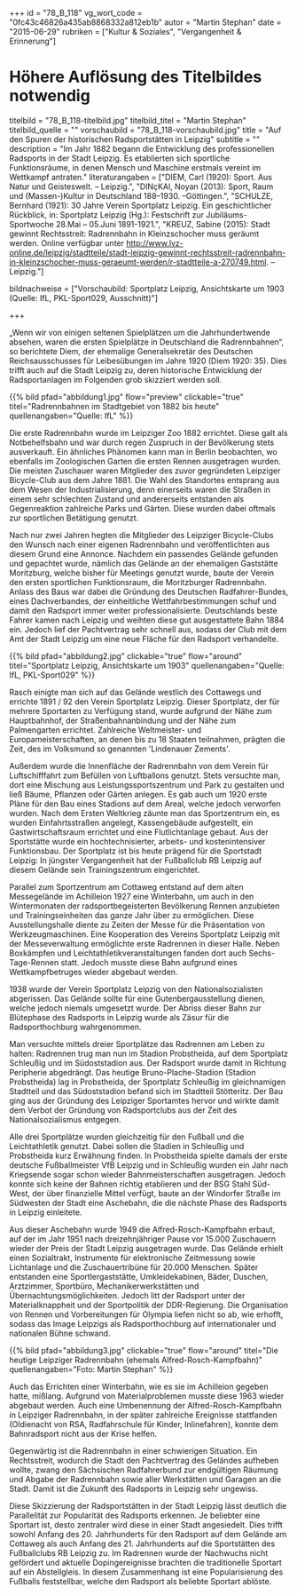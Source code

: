 +++
id = "78_B_118"
vg_wort_code = "0fc43c46826a435ab8868332a812eb1b"
autor = "Martin Stephan"
date = "2015-06-29"
rubriken = ["Kultur & Soziales", "Vergangenheit & Erinnerung"]
# Höhere Auflösung des Titelbildes notwendig
titelbild = "78_B_118-titelbild.jpg"
titelbild_titel = "Martin Stephan"
titelbild_quelle = ""
vorschaubild = "78_B_118-vorschaubild.jpg"
title = "Auf den Spuren der historischen Radsportstätten in Leipzig"
subtitle = ""
description = "Im Jahr 1882 begann die Entwicklung des professionellen Radsports in der Stadt Leipzig. Es etablierten sich sportliche Funktionsräume, in denen Mensch und Maschine erstmals vereint im Wettkampf antraten."
literaturangaben = ["DIEM, Carl (1920): Sport. Aus Natur und Geisteswelt. – Leipzig.", "DINçKAl, Noyan (2013): Sport, Raum und (Massen-)Kultur in Deutschland 188–1930. –Göttingen.", "SCHULZE, Bernhard (1921): 30 Jahre Verein Sportplatz Leipzig. Ein geschichtlicher Rückblick, in: Sportplatz Leipzig (Hg.): Festschrift zur Jubiläums-Sportwoche 28.Mai – 05.Juni 1891-1921.", "KREUZ, Sabine (2015): Stadt gewinnt Rechtsstreit: Radrennbahn in Kleinzschocher muss geräumt werden. Online verfügbar unter http://www.lvz-online.de/leipzig/stadtteile/stadt-leipzig-gewinnt-rechtsstreit-radrennbahn-in-kleinzschocher-muss-geraeumt-werden/r-stadtteile-a-270749.html. – Leipzig."]

bildnachweise = ["Vorschaubild: Sportplatz Leipzig, Ansichtskarte um 1903 (Quelle: IfL, PKL-Sport029, Ausschnitt)"]

+++

„Wenn wir von einigen seltenen Spielplätzen um die Jahrhundertwende absehen, waren die ersten Spielplätze in Deutschland die Radrennbahnen“, so berichtete Diem, der ehemalige Generalsekretär des Deutschen Reichsausschusses für Leibesübungen im Jahre 1920 (Diem 1920: 35). Dies trifft auch auf die Stadt Leipzig zu, deren historische Entwicklung der Radsportanlagen im Folgenden grob skizziert werden soll.

{{% bild pfad="abbildung1.jpg" flow="preview" clickable="true" titel="Radrennbahnen im Stadtgebiet von 1882 bis heute" quellenangaben="Quelle: IfL" %}}

Die erste Radrennbahn wurde im Leipziger Zoo 1882 errichtet. Diese galt als Notbehelfsbahn und war durch regen Zuspruch in der Bevölkerung stets ausverkauft. Ein ähnliches Phänomen kann man in Berlin beobachten, wo ebenfalls im Zoologischen Garten die ersten Rennen ausgetragen wurden. Die meisten Zuschauer waren Mitglieder des zuvor gegründeten Leipziger Bicycle-Club aus dem Jahre 1881. Die Wahl des Standortes entsprang aus dem Wesen der Industrialisierung, denn einerseits waren die Straßen in einem sehr schlechten Zustand und andererseits entstanden als Gegenreaktion zahlreiche Parks und Gärten. Diese wurden dabei oftmals zur sportlichen Betätigung genutzt.

Nach nur zwei Jahren hegten die Mitglieder des Leipziger Bicycle-Clubs den Wunsch nach einer eigenen Radrennbahn und veröffentlichten aus diesem Grund eine Annonce. Nachdem ein passendes Gelände gefunden und gepachtet wurde, nämlich das Gelände an der ehemaligen Gaststätte Moritzburg, welche bisher für Meetings genutzt wurde, baute der Verein den ersten sportlichen Funktionsraum, die Moritzburger Radrennbahn. Anlass des Baus war dabei die Gründung des Deutschen Radfahrer-Bundes, eines Dachverbandes, der einheitliche Wettfahrbestimmungen schuf und damit den Radsport immer weiter professionalisierte. Deutschlands beste Fahrer kamen nach Leipzig und weihten diese gut ausgestattete Bahn 1884 ein. Jedoch lief der Pachtvertrag sehr schnell aus, sodass der Club mit dem Amt der Stadt Leipzig um eine neue Fläche für den Radsport verhandelte.

{{% bild pfad="abbildung2.jpg" clickable="true" flow="around" titel="Sportplatz Leipzig, Ansichtskarte um 1903" quellenangaben="Quelle: IfL, PKL-Sport029" %}}

Rasch einigte man sich auf das Gelände westlich des Cottawegs und errichte 1891 / 92 den Verein Sportplatz Leipzig.
Dieser Sportplatz, der für mehrere Sportarten zu Verfügung stand, wurde aufgrund der Nähe zum Hauptbahnhof, der Straßenbahnanbindung und der Nähe zum Palmengarten errichtet. Zahlreiche Weltmeister- und Europameisterschaften, an denen bis zu 18 Staaten teilnahmen, prägten die Zeit, des im Volksmund so genannten 'Lindenauer Zements'.

Außerdem wurde die Innenfläche der Radrennbahn von dem Verein für Luftschifffahrt zum Befüllen von Luftballons genutzt. Stets versuchte man, dort eine Mischung aus Leistungssportszentrum und Park zu gestalten und ließ Bäume, Pflanzen oder Gärten anlegen. Es gab auch um 1920 erste Pläne für den Bau eines Stadions auf dem Areal, welche jedoch verworfen wurden. Nach dem Ersten Weltkrieg zäunte man das Sportzentrum ein, es wurden Einfahrtsstraßen angelegt, Kassengebäude aufgestellt, ein Gastwirtschaftsraum errichtet und eine Flutlichtanlage gebaut. Aus der Sportstätte wurde ein hochtechnisierter, arbeits- und kostenintensiver Funktionsbau. Der Sportplatz ist bis heute prägend für die Sportstadt Leipzig: In jüngster Vergangenheit hat der Fußballclub RB Leipzig auf diesem Gelände sein Trainingszentrum eingerichtet.

Parallel zum Sportzentrum am Cottaweg entstand auf dem alten Messegelände im Achilleion 1927 eine Winterbahn, um auch in den Wintermonaten der radsportbegeisterten Bevölkerung Rennen anzubieten und Trainingseinheiten das ganze Jahr über zu ermöglichen. Diese Ausstellungshalle diente zu Zeiten der Messe für die Präsentation von Werkzeugmaschinen. Eine Kooperation des Vereins Sportplatz Leipzig mit der Messeverwaltung ermöglichte erste Radrennen in dieser Halle. Neben Boxkämpfen und Leichtathletikveranstaltungen fanden dort auch Sechs-Tage-Rennen statt. Jedoch musste diese Bahn aufgrund eines Wettkampfbetruges wieder abgebaut werden.

1938 wurde der Verein Sportplatz Leipzig von den Nationalsozialisten abgerissen. Das Gelände sollte für eine Gutenbergausstellung dienen, welche jedoch niemals umgesetzt wurde. Der Abriss dieser Bahn zur Blütephase des Radsports in Leipzig wurde als Zäsur für die Radsporthochburg wahrgenommen.

Man versuchte mittels dreier Sportplätze das Radrennen am Leben zu halten: Radrennen trug man nun im Stadion Probstheida, auf dem Sportplatz Schleußig und im Südoststadion aus. Der Radsport wurde damit in Richtung Peripherie abgedrängt. Das heutige Bruno-Plache-Stadion (Stadion Probstheida) lag in Probstheida, der Sportplatz Schleußig im gleichnamigen Stadtteil und das Südoststadion befand sich im Stadtteil Stötteritz. Der Bau ging aus der Gründung des Leipziger Sportamtes hervor und wirkte damit dem Verbot der Gründung von Radsportclubs aus der Zeit des Nationalsozialismus entgegen.

Alle drei Sportplätze wurden gleichzeitig für den Fußball und die Leichtathletik genutzt. Dabei sollen die Stadien in Schleußig und Probstheida kurz Erwähnung finden. In Probstheida spielte damals der erste deutsche Fußballmeister VfB Leipzig und in Schleußig wurden ein Jahr nach Kriegsende sogar schon wieder Bahnmeisterschaften ausgetragen. Jedoch konnte sich keine der Bahnen richtig etablieren und der BSG Stahl Süd-West, der über finanzielle Mittel verfügt, baute an der Windorfer Straße im Südwesten der Stadt eine Aschebahn, die die nächste Phase des Radsports in Leipzig einleitete.

Aus dieser Aschebahn wurde 1949 die Alfred-Rosch-Kampfbahn erbaut, auf der im Jahr 1951 nach dreizehnjähriger Pause vor 15.000 Zuschauern wieder der Preis der Stadt Leipzig ausgetragen wurde. Das Gelände erhielt einen Sozialtrakt, Instrumente für elektronische Zeitmessung sowie Lichtanlage und die Zuschauertribüne für 20.000 Menschen. Später entstanden eine Sportlergaststätte, Umkleidekabinen, Bäder, Duschen, Arztzimmer, Sportbüro, Mechanikerwerkstätten und Übernachtungsmöglichkeiten. Jedoch litt der Radsport unter der Materialknappheit und der Sportpolitik der DDR-Regierung. Die Organisation von Rennen und Vorbereitungen für Olympia liefen nicht so ab, wie erhofft, sodass das Image Leipzigs als Radsporthochburg auf internationaler und nationalen Bühne schwand.

{{% bild pfad="abbildung3.jpg" clickable="true" flow="around" titel="Die heutige Leipziger Radrennbahn (ehemals Alfred-Rosch-Kampfbahn)" quellenangaben="Foto: Martin Stephan" %}}

Auch das Errichten einer Winterbahn, wie es sie im Achilleion gegeben hatte, mißlang. Aufgrund von Materialproblemen musste diese 1963 wieder abgebaut werden. Auch eine Umbenennung der Alfred-Rosch-Kampfbahn in Leipziger Radrennbahn, in der später zahlreiche Ereignisse stattfanden (Oldienacht von RSA, Radfahrschule für Kinder, Inlinefahren), konnte dem Bahnradsport nicht aus der Krise helfen.

Gegenwärtig ist die Radrennbahn in einer schwierigen Situation. Ein Rechtsstreit, wodurch die Stadt den Pachtvertrag des Geländes aufheben wollte, zwang den Sächsischen Radfahrerbund zur endgültigen Räumung und Abgabe der Radrennbahn sowie aller Werkstätten und Garagen an die Stadt. Damit ist die Zukunft des Radsports in Leipzig sehr ungewiss.

Diese Skizzierung der Radsportstätten in der Stadt Leipzig lässt deutlich die Parallelität zur Popularität des Radsports erkennen. Je beliebter eine Sportart ist, desto zentraler wird diese in einer Stadt angesiedelt. Dies trifft sowohl Anfang des 20. Jahrhunderts für den Radsport auf dem Gelände am Cottaweg als auch Anfang des 21. Jahrhunderts auf die Sportstätten des Fußballclubs RB Leipzig zu. Im Radrennen wurde der Nachwuchs nicht gefördert und aktuelle Dopingereignisse brachten die traditionelle Sportart auf ein Abstellgleis. In diesem Zusammenhang ist eine Popularisierung des Fußballs feststellbar, welche den Radsport als beliebte Sportart ablöste.
